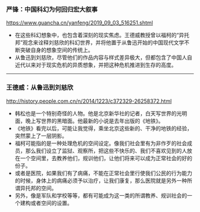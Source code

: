 ### 严锋：中国科幻为何回归宏大叙事​
https://www.guancha.cn/yanfeng/2019_09_03_516251.shtml
- 在这些科幻想象中，也包含着深刻的现实焦虑。王德威教授曾以福柯的“异托邦”观念来诠释刘慈欣的科幻世界，并将他置于从鲁迅开始的中国现代文学不断突破自身的想象空间的传统上。
- 从鲁迅到刘慈欣，尽管他们的作品内容与样式差异极大，但都包含了中国人自近代以来对于现实危机的异质想象，并把这种危机推进到生存的高度。
---
### 王德威：从鲁迅到刘慈欣
http://history.people.com.cn/n/2014/1223/c372329-26258372.html
- 韩松也是一个特别奇怪的人物。他是北京新华社的记者，白天写世界的光明面，晚上写世界的黑暗面。他最新的小说是去年出版的《地铁》。
- 《地铁》看完以后，可能让我觉得，乘坐北京这些新的、干净的地铁的经验，突然蒙上了一层阴影。
- 福柯可能指的是一种处理危机的空间设定。像我们社会里有为非作歹的社会成员，那么我们设立了监狱、观察所，把这些不快乐的、我们不喜欢见到的人放在一个空间里，去教养他们，规训他们，让他们将来可以成为正常社会的好的份子。
- 或者是医院，如果我们有了病痛，不能在正常社会里行使我们公民的行为能力的时候，身体上的病痛必须予以治疗，让我们康复，那么医院就是另外一种所谓异托邦的空间。
- 另外，像是军队和学校等等，都有可能成为这一类的所谓教养、规训社会的一个建构或者空间的设置。